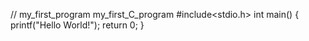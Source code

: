 // my_first_program
my_first_C_program
#include<stdio.h>
int main()
{
printf("Hello World!");
return 0;
}
